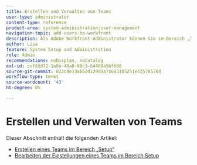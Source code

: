 ```yaml
---
title: Erstellen und Verwalten von Teams
user-type: administrator
content-type: reference
product-area: system-administration;user-management
navigation-topic: add-users-to-workfront
description: Als Adobe Workfront-Administrator können Sie im Bereich „Setup“ ein Team erstellen.
author: Lisa
feature: System Setup and Administration
role: Admin
recommendations: noDisplay, noCatalog
exl-id: ccf55d72-1a8a-48a0-88c3-64408a5bf688
source-git-commit: 822c4e13ab62d129d0a7c603105251e52578576d
workflow-type: tm+mt
source-wordcount: '43'
ht-degree: 0%

---
```


# Erstellen und Verwalten von Teams

Dieser Abschnitt enthält die folgenden Artikel:

* [Erstellen eines Teams im Bereich „Setup“](../../../administration-and-setup/add-users/create-and-manage-teams/create-a-team-from-setup.md)
* [Bearbeiten der Einstellungen eines Teams im Bereich Setup](../../../administration-and-setup/add-users/create-and-manage-teams/edit-team-settings-from-setup.md)
